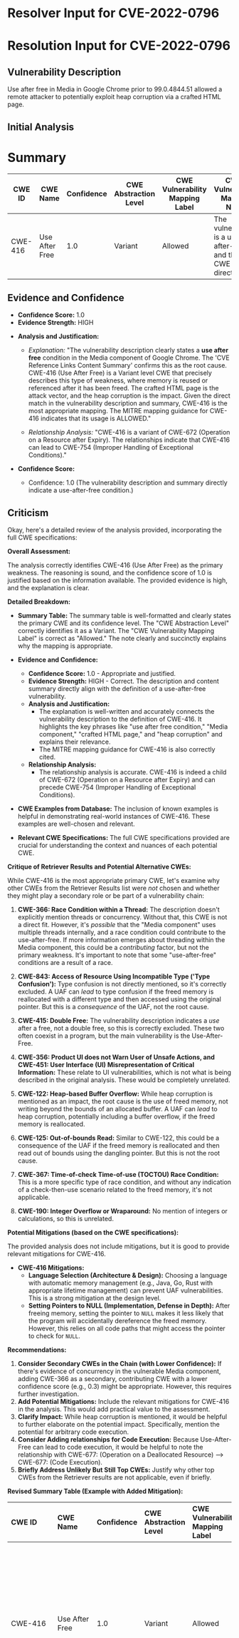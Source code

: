 # Resolver Input for CVE-2022-0796

# Resolution Input for CVE-2022-0796

## Vulnerability Description
Use after free in Media in Google Chrome prior to 99.0.4844.51 allowed a remote attacker to potentially exploit heap corruption via a crafted HTML page.

## Initial Analysis
# Summary
| CWE ID | CWE Name | Confidence | CWE Abstraction Level | CWE Vulnerability Mapping Label | CWE-Vulnerability Mapping Notes |
|---|---|---|---|---|---|
| CWE-416 | Use After Free | 1.0 | Variant | Allowed | The vulnerability is a use-after-free, and this CWE is a direct match. |

## Evidence and Confidence

*   **Confidence Score:** 1.0
*   **Evidence Strength:** HIGH

- **Analysis and Justification:**  
  - *Explanation:* "The vulnerability description clearly states a **use after free** condition in the Media component of Google Chrome. The 'CVE Reference Links Content Summary' confirms this as the root cause. CWE-416 (Use After Free) is a Variant level CWE that precisely describes this type of weakness, where memory is reused or referenced after it has been freed. The crafted HTML page is the attack vector, and the heap corruption is the impact. Given the direct match in the vulnerability description and summary, CWE-416 is the most appropriate mapping. The MITRE mapping guidance for CWE-416 indicates that its usage is ALLOWED."
  
  - *Relationship Analysis:* "CWE-416 is a variant of CWE-672 (Operation on a Resource after Expiry). The relationships indicate that CWE-416 can lead to CWE-754 (Improper Handling of Exceptional Conditions)."

- **Confidence Score:**  
  - Confidence: 1.0 (The vulnerability description and summary directly indicate a use-after-free condition.)

## Criticism
Okay, here's a detailed review of the analysis provided, incorporating the full CWE specifications:

**Overall Assessment:**

The analysis correctly identifies CWE-416 (Use After Free) as the primary weakness.  The reasoning is sound, and the confidence score of 1.0 is justified based on the information available. The provided evidence is high, and the explanation is clear.

**Detailed Breakdown:**

*   **Summary Table:**  The summary table is well-formatted and clearly states the primary CWE and its confidence level. The "CWE Abstraction Level" correctly identifies it as a Variant. The "CWE Vulnerability Mapping Label" is correct as "Allowed." The note clearly and succinctly explains why the mapping is appropriate.

*   **Evidence and Confidence:**
    *   **Confidence Score:** 1.0 - Appropriate and justified.
    *   **Evidence Strength:** HIGH - Correct. The description and content summary directly align with the definition of a use-after-free vulnerability.
    *   **Analysis and Justification:**
        *   The explanation is well-written and accurately connects the vulnerability description to the definition of CWE-416.  It highlights the key phrases like "use after free condition," "Media component," "crafted HTML page," and "heap corruption" and explains their relevance.
        *   The MITRE mapping guidance for CWE-416 is also correctly cited.
    *   **Relationship Analysis:**
        *   The relationship analysis is accurate.  CWE-416 is indeed a child of CWE-672 (Operation on a Resource after Expiry) and can precede CWE-754 (Improper Handling of Exceptional Conditions).

*   **CWE Examples from Database:**  The inclusion of known examples is helpful in demonstrating real-world instances of CWE-416. These examples are well-chosen and relevant.

*   **Relevant CWE Specifications:** The full CWE specifications provided are crucial for understanding the context and nuances of each potential CWE.

**Critique of Retriever Results and Potential Alternative CWEs:**

While CWE-416 is the most appropriate primary CWE, let's examine why other CWEs from the Retriever Results list were *not* chosen and whether they might play a secondary role or be part of a vulnerability chain:

1.  **CWE-366: Race Condition within a Thread:** The description doesn't explicitly mention threads or concurrency.  Without that, this CWE is not a direct fit.  However, it's *possible* that the "Media component" uses multiple threads internally, and a race condition could contribute to the use-after-free.  If more information emerges about threading within the Media component, this could be a *contributing* factor, but not the primary weakness. It's important to note that some "use-after-free" conditions are a result of a race.

2.  **CWE-843: Access of Resource Using Incompatible Type ('Type Confusion'):** Type confusion is not directly mentioned, so it's correctly excluded.  A UAF can *lead* to type confusion if the freed memory is reallocated with a different type and then accessed using the original pointer. But this is a *consequence* of the UAF, not the root cause.

3.  **CWE-415: Double Free:**  The vulnerability description indicates a *use* after a free, not a double free, so this is correctly excluded.  These two often coexist in a program, but the main vulnerability is the Use-After-Free.

4.  **CWE-356: Product UI does not Warn User of Unsafe Actions, and CWE-451: User Interface (UI) Misrepresentation of Critical Information:**  These relate to UI vulnerabilities, which is not what is being described in the original analysis. These would be completely unrelated.

5.  **CWE-122: Heap-based Buffer Overflow:** While heap corruption is mentioned as an impact, the root cause is the use of freed memory, not writing beyond the bounds of an allocated buffer.  A UAF can *lead* to heap corruption, potentially including a buffer overflow, if the freed memory is reallocated.

6.  **CWE-125: Out-of-bounds Read:** Similar to CWE-122, this could be a consequence of the UAF if the freed memory is reallocated and then read out of bounds using the dangling pointer. But this is not the root cause.

7.  **CWE-367: Time-of-check Time-of-use (TOCTOU) Race Condition:** This is a more specific type of race condition, and without any indication of a check-then-use scenario related to the freed memory, it's not applicable.

8.  **CWE-190: Integer Overflow or Wraparound:** No mention of integers or calculations, so this is unrelated.

**Potential Mitigations (based on the CWE specifications):**

The provided analysis does not include mitigations, but it is good to provide relevant mitigations for CWE-416.

*   **CWE-416 Mitigations:**
    *   **Language Selection (Architecture & Design):** Choosing a language with automatic memory management (e.g., Java, Go, Rust with appropriate lifetime management) can prevent UAF vulnerabilities.  This is a strong mitigation at the design level.
    *   **Setting Pointers to NULL (Implementation, Defense in Depth):**  After freeing memory, setting the pointer to `NULL` makes it less likely that the program will accidentally dereference the freed memory.  However, this relies on all code paths that might access the pointer to check for `NULL`.

**Recommendations:**

1.  **Consider Secondary CWEs in the Chain (with Lower Confidence):**  If there's evidence of concurrency in the vulnerable Media component, adding CWE-366 as a secondary, contributing CWE with a lower confidence score (e.g., 0.3) might be appropriate. However, this requires further investigation.
2.  **Add Potential Mitigations:**  Include the relevant mitigations for CWE-416 in the analysis. This would add practical value to the assessment.
3.  **Clarify Impact:** While heap corruption is mentioned, it would be helpful to further elaborate on the potential impact.  Specifically, mention the potential for arbitrary code execution.
4.   **Consider Adding relationships for Code Execution:**  Because Use-After-Free can lead to code execution, it would be helpful to note the relationship with CWE-677:  (Operation on a Deallocated Resource) --> CWE-677: (Code Execution).
5.  **Briefly Address Unlikely But Still Top CWEs:** Justify why other top CWEs from the Retriever results are not applicable, even if briefly.

**Revised Summary Table (Example with Added Mitigation):**

| CWE ID  | CWE Name         | Confidence | CWE Abstraction Level | CWE Vulnerability Mapping Label | CWE-Vulnerability Mapping Notes                                                                                                                                                                                                                                                            |
| :------- | :--------------- | :--------- | :-------------------- | :----------------------------- | :------------------------------------------------------------------------------------------------------------------------------------------------------------------------------------------------------------------------------------------------------------------------------------------------- |
| CWE-416 | Use After Free   | 1.0        | Variant               | Allowed                        | The vulnerability is a use-after-free, and this CWE is a direct match.  Mitigation:  After freeing memory, set the pointer to NULL to help prevent accidental dereferences. Consider automatic memory management languages in future designs.                                                           |
| (Optionally) CWE-366 | Race Condition within a Thread   | 0.3        | Base               | Allowed-with-Review                        | The vulnerability *may* be affected by a race condition within the media processing. Additional analysis needed to determine if multiple threads access the freed resource without proper synchronization.                                                           |

By incorporating these suggestions, the analysis will become more comprehensive and actionable. The core assessment of CWE-416 remains correct and well-supported.

Consider both the direct matches and the relationships between CWEs
when making your final determination.
        